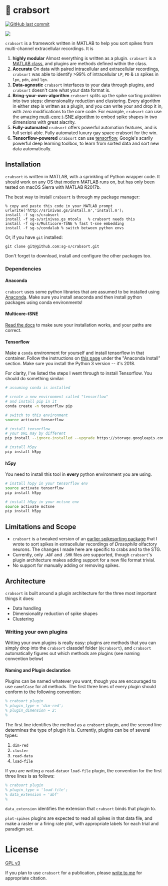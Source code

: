 # 🦀 crabsort

[![GitHub last commit](https://img.shields.io/github/last-commit/sg-s/crabsort.svg)]()

![](https://user-images.githubusercontent.com/6005346/35454557-80c6ac9c-029c-11e8-881b-246e0d992307.gif)

`crabsort` is a framework written in MATLAB to help you sort spikes from multi-channel extracellular recordings. It is 

1. **highly modular** Almost everything is written as a plugin. `crabsort` is a [MATLAB class](https://www.mathworks.com/help/matlab/matlab_oop/classes-in-the-matlab-language.html), and plugins are methods defined within the class. 
2. **Accurate** On data with paired intracellular and extracellular recordings, `crabsort` was able to identify >99% of intracellular `LP`, `PD` & `LG` spikes in `lpn`, `pdn`, and `lgn`. 
3. **Data-agnostic** `crabsort` interfaces to your data through plugins, and `crabsort` doesn't care what your data format is.
4. **Bring-your-own-algorithm** `crabsort` splits up the spike sorting problem into two steps: dimensionality reduction and clustering. Every algorithm in either step is written as a plugin, and you can write your and drop it in, with *zero* modifications to the core code. For example, `crabsort` can use the amazing [mutli-core t-SNE algorithm](https://github.com/DmitryUlyanov/Multicore-TSNE) to embed spike shapes in two dimensions with great alacrity. 
5. **Fully-automated** `crabsort` offers powerful automation features, and is full script-able. Fully automated luxury gay space crabsort for the win.
6. **Tensorflow-powered** `crabsort` can use [tensorflow](https://www.tensorflow.org/), Google's scarily powerful deep learning toolbox, to learn from sorted data and sort new data automatically. 

## Installation

`crabsort` is written in MATLAB, with a sprinkling of Python wrapper code. It should work on any OS that modern MATLAB runs on, but has only been tested on macOS Sierra with MATLAB R2017b. 

The best way to install `crabsort` is through my package manager: 

```
% copy and paste this code in your MATLAB prompt
urlwrite('http://srinivas.gs/install.m','install.m'); 
install -f sg-s/crabsort
install -f sg-s/srinivas.gs_mtools   % crabsort needs this 
install -f sg-s/Multicore-TSNE % fast t-sne embedding 
install -f sg-s/condalab % switch between python envs
```

Or, if you have `git` installed:

````
git clone git@github.com:sg-s/crabsort.git
````

Don't forget to download, install and configure the other packages too. 

### Dependencies 

#### Anaconda 

`crabsort` uses some python libraries that are assumed to be installed using [Anaconda](https://www.anaconda.com/). Make sure you install anaconda and then install python packages using conda environments! 

#### Multicore-tSNE

[Read the docs](https://github.com/sg-s/Multicore-TSNE) to make sure your installation works, and your paths are correct. 

#### Tensorflow

Make a `conda` environment for yourself and install tensorflow in that container. Follow the instructions on [this page](https://www.tensorflow.org/install/install_mac#installing_with_anaconda) under the "Anaconda Install" section. Make sure you install the Python 3 version -- it's 2018. 

For clarity, I've listed the steps I went through to install Tensorflow. You should do something similar:

```bash
# assuming conda is installed

# create a new environment called "tensorflow"
# and install pip in it
conda create -n tensorflow pip 

# switch to this environment 
source activate tensorflow 

# install tensorflow 
# your URL may by different 
pip install --ignore-installed --upgrade https://storage.googleapis.com/tensorflow/mac/cpu/tensorflow-1.5.0-py3-none-any.whl

# install h5py
pip install h5py

```

#### h5py

You need to install this tool in **every** python environment you are using. 

```bash
# install h5py in your tensorflow env
source activate tensorflow
pip install h5py

# install h5py in your mctsne env
source activate mctsne
pip install h5py
``` 

## Limitations and Scope

* `crabsort` is a tweaked version of an [earlier spikesorting package](https://github.com/sg-s/spikesort) that I wrote to sort spikes in extracellular recordings of *Drosophila* olfactory neurons. The changes I made here are specific to crabs and to the STG. 
* Currently, only `.ABF` and `.SMR` files are supported, though `crabsort`'s plugin architecture makes adding support for a new file format trivial. 
* No support for manually adding or removing spikes. 

## Architecture


`crabsort` is built around a plugin architecture for the three most important things it does: 

* Data handling
* Dimensionality reduction of spike shapes
* Clustering 

### Writing your own plugins

Writing your own plugins is really easy: plugins are methods that you can simply drop into the `crabsort` classdef folder (`@crabsort`), and `crabsort` automatically figures out which methods are plugins (see naming convention below)

#### Naming and Plugin declaration
Plugins can be named whatever you want, though you are encouraged to use `camelCase` for all methods. The first three lines of every plugin should conform to the following convention:

```matlab
% crabsort plugin
% plugin_type = 'dim-red';
% plugin_dimension = 2; 
% 

```

The first line identifies the method as a `crabsort` plugin, and the second line determines the type of plugin it is. Currently, plugins can be of several types:

1. `dim-red`
2. `cluster`
3. `read-data`
4. `load-file`

If you are writing a `read-data`or `load-file` plugin, the convention for the first three lines is as follows:

```matlab
% crabsort plugin
% plugin_type = 'load-file';
% data_extension = 'abf'
% 
```

`data_extension` identifies the extension that `crabsort` binds that plugin to. 


`plot-spikes` plugins are expected to read all spikes in that data file, and make a raster or a firing rate plot, with appropriate labels for each trial and paradigm set. 

# License 

[GPL v3](http://gplv3.fsf.org/)

If you plan to use `crabsort` for a publication, please [write to me](http://srinivas.gs/#contact) for appropriate citation. 
